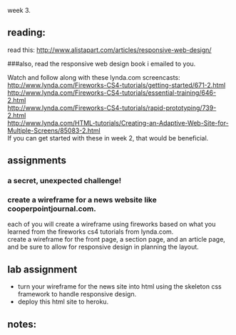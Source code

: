 week 3.


## reading:  


read this:
http://www.alistapart.com/articles/responsive-web-design/  

###also, read the responsive web design book i emailed to you.  

Watch and follow along with these lynda.com screencasts:  
http://www.lynda.com/Fireworks-CS4-tutorials/getting-started/671-2.html  
http://www.lynda.com/Fireworks-CS4-tutorials/essential-training/646-2.html  
http://www.lynda.com/Fireworks-CS4-tutorials/rapid-prototyping/739-2.html  
http://www.lynda.com/HTML-tutorials/Creating-an-Adaptive-Web-Site-for-Multiple-Screens/85083-2.html  
If you can get started with these in week 2, that would be beneficial.  

## assignments  

### a secret, unexpected challenge!  

### create a wireframe for a news website like cooperpointjournal.com.  
each of you will create a wireframe using fireworks based on what you learned from the fireworks cs4 tutorials from lynda.com.  
create a wireframe for the front page, a section page, and an article page, and be sure to allow for responsive design in planning the layout.  

## lab assignment  
- turn your wireframe for the news site into html using the skeleton css framework to handle responsive design.  
- deploy this html site to heroku.  


## notes:  